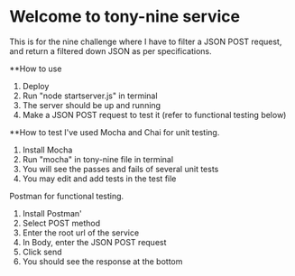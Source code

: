 # Welcome to tony-nine service
This is for the nine challenge where I have to filter a JSON POST request, and return a filtered down JSON as per specifications.

**How to use
1. Deploy
2. Run "node startserver.js" in terminal
3. The server should be up and running
4. Make a JSON POST request to test it (refer to functional testing below)

**How to test
I've used Mocha and Chai for unit testing. 
1. Install Mocha
2. Run "mocha" in tony-nine file in terminal
3. You will see the passes and fails of several unit tests
3. You may edit and add tests in the test file

Postman for functional testing.
1. Install Postman'
2. Select POST method
3. Enter the root url of the service
4. In Body, enter the JSON POST request
5. Click send
6. You should see the response at the bottom
